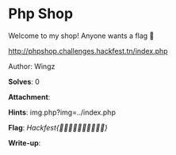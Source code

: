 # Php Shop

Welcome to my shop! Anyone wants a flag 🥷

http://phpshop.challenges.hackfest.tn/index.php

Author: Wingz

**Solves**: 0

**Attachment**:

**Hints**: img.php?img=../index.php

**Flag**:  *Hackfest{🍊🍊🍊🍊🍊🍊🍊🍊🍊🍊}*

**Write-up**:
